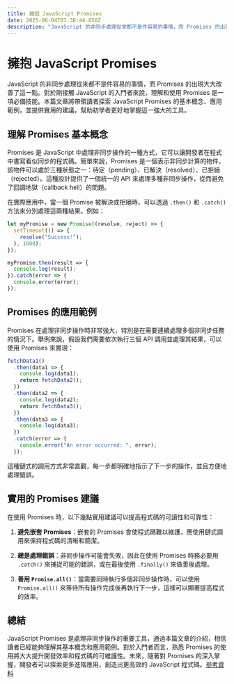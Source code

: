```yaml
---
title: 擁抱 JavaScript Promises
date: 2025-06-04T07:38:44.858Z
description: "JavaScript 的非同步處理從來都不是件容易的事情，而 Promises 的出現大大改善了這一點。對於剛接觸 JavaScript 的入門者來說，理解和使用 Promises 是一項必備技能。本篇文章將帶領讀者探索 JavaScript Promises 的基本概念、應用範例，並提供實用的建議，幫助初學者更好地掌握這一強大的工具。"
---
```


# 擁抱 JavaScript Promises

JavaScript 的非同步處理從來都不是件容易的事情，而 Promises 的出現大大改善了這一點。對於剛接觸 JavaScript 的入門者來說，理解和使用 Promises 是一項必備技能。本篇文章將帶領讀者探索 JavaScript Promises 的基本概念、應用範例，並提供實用的建議，幫助初學者更好地掌握這一強大的工具。

## 理解 Promises 基本概念

Promises 是 JavaScript 中處理非同步操作的一種方式，它可以讓開發者在程式中書寫看似同步的程式碼。簡單來說，Promises 是一個表示非同步計算的物件，該物件可以處於三種狀態之一：待定（pending）、已解決（resolved）、已拒絕（rejected）。這種設計提供了一個統一的 API 來處理多種非同步操作，從而避免了回調地獄（callback hell）的問題。

在實際應用中，當一個 Promise 被解決或拒絕時，可以透過 `.then()` 和 `.catch()` 方法來分別處理這兩種結果。例如：

```javascript
let myPromise = new Promise((resolve, reject) => {
  setTimeout(() => {
    resolve("Success!");
  }, 1000);
});

myPromise.then(result => {
  console.log(result);
}).catch(error => {
  console.error(error);
});
```

## Promises 的應用範例

Promises 在處理非同步操作時非常強大，特別是在需要連續處理多個非同步任務的情況下。舉例來說，假設我們需要依次執行三個 API 調用並處理其結果，可以使用 Promises 來實現：

```javascript
fetchData1()
  .then(data1 => {
    console.log(data1);
    return fetchData2();
  })
  .then(data2 => {
    console.log(data2);
    return fetchData3();
  })
  .then(data3 => {
    console.log(data3);
  })
  .catch(error => {
    console.error("An error occurred: ", error);
  });
```

這種鏈式的調用方式非常直觀，每一步都明確地指示了下一步的操作，並且方便地處理錯誤。

## 實用的 Promises 建議

在使用 Promises 時，以下幾點實用建議可以提高程式碼的可讀性和可靠性：

1. **避免嵌套 Promises**：嵌套的 Promises 會使程式碼難以維護，應使用鏈式調用來保持程式碼的清晰和簡潔。
   
2. **總是處理錯誤**：非同步操作可能會失敗，因此在使用 Promises 時務必要用 `.catch()` 來捕捉可能的錯誤，或在最後使用 `.finally()` 來做善後處理。
   
3. **善用 `Promise.all()`**：當需要同時執行多個非同步操作時，可以使用 `Promise.all()` 來等待所有操作完成後再執行下一步，這樣可以顯著提高程式的效率。

## 總結

JavaScript Promises 是處理非同步操作的重要工具，通過本篇文章的介紹，相信讀者已經能夠理解其基本概念和應用範例。對於入門者而言，熟悉 Promises 的使用將大大提升開發效率和程式碼的可維護性。未來，隨著對 Promises 的深入掌握，開發者可以探索更多進階應用，創造出更高效的 JavaScript 程式碼。[參考資料](https://developer.mozilla.org/en-US/docs/Web/JavaScript/Guide/Using_promises)